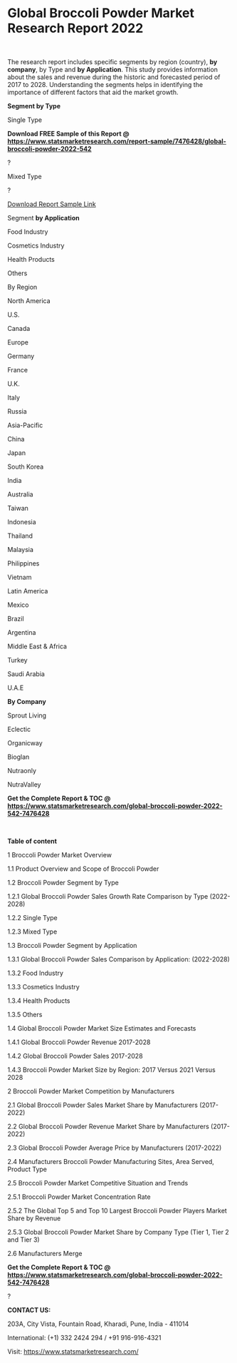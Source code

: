 <h1>Global Broccoli Powder Market Research Report 2022</h1><br/><p>The research report includes specific segments by region (country), <strong>by company</strong>, by Type and <strong>by Application</strong>. This study provides information about the sales and revenue during the historic and forecasted period of 2017 to 2028. Understanding the segments helps in identifying the importance of different factors that aid the market growth.</p>
 
 
 
 <p><strong>Segment by Type</strong></p>
 
 
 
 <p>Single Type</p>
 
 
 
 <div><b>Download FREE Sample of this Report @ <a href="https://www.statsmarketresearch.com/download-free-sample/7476428/global-broccoli-powder-2022-542">https://www.statsmarketresearch.com/report-sample/7476428/global-broccoli-powder-2022-542</a></b></div>
 
 
 
 <p>? </p>
 
 
 
 <p>Mixed Type</p>
 
 
 
 <p>? </p>
 
 
 
 <p><a href="https://www.statsmarketresearch.com/download-free-sample/7476428/global-broccoli-powder-2022-542">Download Report Sample Link</a></p>
 
 
 
 <p>Segment <strong>by Application</strong></p>
 
 
 
 <p>Food Industry</p>
 
 
 
 <p>Cosmetics Industry</p>
 
 
 
 <p>Health Products</p>
 
 
 
 <p>Others</p>
 
 
 
 <p>By Region</p>
 
 
 
 <p>North America</p>
 
 
 
 <p>U.S.</p>
 
 
 
 <p>Canada</p>
 
 
 
 <p>Europe</p>
 
 
 
 <p>Germany</p>
 
 
 
 <p>France</p>
 
 
 
 <p>U.K.</p>
 
 
 
 <p>Italy</p>
 
 
 
 <p>Russia</p>
 
 
 
 <p>Asia-Pacific</p>
 
 
 
 <p>China</p>
 
 
 
 <p>Japan</p>
 
 
 
 <p>South Korea</p>
 
 
 
 <p>India</p>
 
 
 
 <p>Australia</p>
 
 
 
 <p>Taiwan</p>
 
 
 
 <p>Indonesia</p>
 
 
 
 <p>Thailand</p>
 
 
 
 <p>Malaysia</p>
 
 
 
 <p>Philippines</p>
 
 
 
 <p>Vietnam</p>
 
 
 
 <p>Latin America</p>
 
 
 
 <p>Mexico</p>
 
 
 
 <p>Brazil</p>
 
 
 
 <p>Argentina</p>
 
 
 
 <p>Middle East & Africa</p>
 
 
 
 <p>Turkey</p>
 
 
 
 <p>Saudi Arabia</p>
 
 
 
 <p>U.A.E</p>
 
 
 
 <p><strong>By Company</strong></p>
 
 
 
 <p>Sprout Living</p>
 
 
 
 <p>Eclectic</p>
 
 
 
 <p>Organicway</p>
 
 
 
 <p>Bioglan</p>
 
 
 
 <p>Nutraonly</p>
 
 
 
 <p>NutraValley</p>
 
 
 
 <div><b>Get the Complete Report & TOC @ <a href="https://www.statsmarketresearch.com/global-broccoli-powder-2022-542-7476428">https://www.statsmarketresearch.com/global-broccoli-powder-2022-542-7476428</a></b></div>
 
 
 
 <p><br />
 
 <b>Table of content</b></p>
 
 
 
 <p>1 Broccoli Powder Market Overview<br />
 
 1.1 Product Overview and Scope of Broccoli Powder<br />
 
 1.2 Broccoli Powder Segment by Type<br />
 
 1.2.1 Global Broccoli Powder Sales Growth Rate Comparison by Type (2022-2028)<br />
 
 1.2.2 Single Type<br />
 
 1.2.3 Mixed Type<br />
 
 1.3 Broccoli Powder Segment by Application<br />
 
 1.3.1 Global Broccoli Powder Sales Comparison by Application: (2022-2028)<br />
 
 1.3.2 Food Industry<br />
 
 1.3.3 Cosmetics Industry<br />
 
 1.3.4 Health Products<br />
 
 1.3.5 Others<br />
 
 1.4 Global Broccoli Powder Market Size Estimates and Forecasts<br />
 
 1.4.1 Global Broccoli Powder Revenue 2017-2028<br />
 
 1.4.2 Global Broccoli Powder Sales 2017-2028<br />
 
 1.4.3 Broccoli Powder Market Size by Region: 2017 Versus 2021 Versus 2028<br />
 
 2 Broccoli Powder Market Competition by Manufacturers<br />
 
 2.1 Global Broccoli Powder Sales Market Share by Manufacturers (2017-2022)<br />
 
 2.2 Global Broccoli Powder Revenue Market Share by Manufacturers (2017-2022)<br />
 
 2.3 Global Broccoli Powder Average Price by Manufacturers (2017-2022)<br />
 
 2.4 Manufacturers Broccoli Powder Manufacturing Sites, Area Served, Product Type<br />
 
 2.5 Broccoli Powder Market Competitive Situation and Trends<br />
 
 2.5.1 Broccoli Powder Market Concentration Rate<br />
 
 2.5.2 The Global Top 5 and Top 10 Largest Broccoli Powder Players Market Share by Revenue<br />
 
 2.5.3 Global Broccoli Powder Market Share by Company Type (Tier 1, Tier 2 and Tier 3)<br />
 
 2.6 Manufacturers Merge</p>
 
 
 
 <div><b>Get the Complete Report & TOC @ <a href="https://www.statsmarketresearch.com/global-broccoli-powder-2022-542-7476428">https://www.statsmarketresearch.com/global-broccoli-powder-2022-542-7476428</a></b></div>
 
 
 
 <p>? </p>
 
 
 
 <p><b>CONTACT US:</b><br />
 
 203A, City Vista, Fountain Road, Kharadi, Pune, India - 411014<br />
 
 International: (+1) 332 2424 294 / +91 916-916-4321<br />
 
 Visit: <a href="https://www.statsmarketresearch.com/">https://www.statsmarketresearch.com/</a></p>